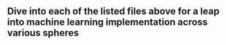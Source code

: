 ## Dive into each of the listed files above for a leap into machine learning implementation across various spheres
